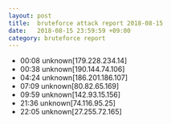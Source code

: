 ```yaml
---
layout: post
title:  bruteforce attack report 2018-08-15
date:   2018-08-15 23:59:59 +09:00
category: bruteforce report
---
```


* 00:08 unknown[179.228.234.14]
* 00:38 unknown[190.144.74.106]
* 04:24 unknown[186.201.186.107]
* 07:09 unknown[80.82.65.169]
* 09:59 unknown[142.93.15.156]
* 21:36 unknown[74.116.95.25]
* 22:05 unknown[27.255.72.165]

